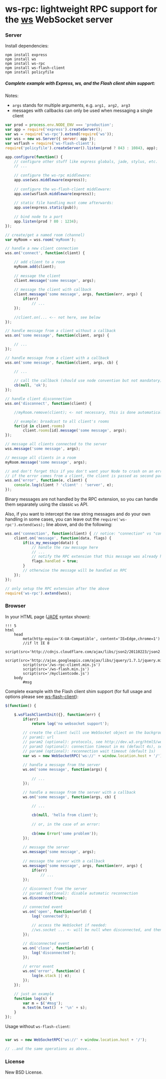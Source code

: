 # ws-rpc: lightweight RPC support for the [ws](https://github.com/einaros/ws) WebSocket server

### Server

Install dependencies:

	npm install express
	npm install ws
	npm install ws-rpc
	npm install ws-flash-client
	npm install policyfile

##### Complete example with Express, ws, and the Flash client shim support:

Notes:

- `args` stands for multiple arguments, e.g. `arg1, arg2, arg3`
- messages with callbacks can only be used when messaging a single client

```js
var prod = process.env.NODE_ENV === 'production';
var app = require('express').createServer();
var ws = require('ws-rpc').extend(require('ws'));
var wss = new ws.Server({ server: app });
var wsflash = require('ws-flash-client');
require('policyfile').createServer().listen(prod ? 843 : 10843, app);

app.configure(function() {
	// configure other stuff like express globals, jade, stylus, etc.
	// ...
	
	// configure the ws-rpc middleware:
	app.use(wss.middleware(express));
	
	// configure the ws-flash-client middleware:
	app.use(wsflash.middleware(express));
	
	// static file handling must come afterwards:
	app.use(express.static(pub));
	
	// bind node to a port
	app.listen(prod ? 80 : 1234);
});

// create/get a named room (channel)
var myRoom = wss.room('myRoom');

// handle a new client connection
wss.on('connect', function(client) {

	// add client to a room
	myRoom.add(client);
	
	// message the client
	client.message('some message', args);
	
	// message the client with callback
	client.message('some message', args, function(err, args) {
		if(err)
			// ...
	});
	
	//client.on(... <-- not here, see below
});

// handle message from a client without a callback
wss.on('some message', function(client, args) {

	// ...
});

// handle message from a client with a callback
wss.on('some message', function(client, args, cb) {

	// ...
	
	// call the callback (should use node convention but not mandatory)
	cb(null, 'ok');
});

// handle client disconnection
wss.on('disconnect', function(client) {

	//myRoom.remove(client); <- not necessary, this is done automatically

	// example: broadcast to all client's rooms
	for(id in client.rooms)
		client.rooms[id].message('some message', args);
});

// message all clients connected to the server
wss.message('some message', args);

// message all clients in a room
myRoom.message('some message', args);

// and don't forget this if you don't want your Node to crash on an error:
// if the error comes from a client, the client is passed as second parameter
wss.on('error', function(e, client) {
	console.log(client ? 'client' : 'server', e);
});
```

Binary messages are not handled by the RPC extension, so you can handle them separately using the classic `ws` API.

Also, if you want to intercept the raw string messages and do your own handling in some cases, you can leave out the `require('ws-rpc').extend(wss);` line above, and do the following:

```js
wss.on('connection', function(client) { // notice: "connection" vs "connect"
	client.on('message', function(data, flags) {
		if(is_my_message(data)) {
			// handle the raw message here
			// ...
			// notify the RPC extension that this message was already handled
			flags.handled = true;
		}
		// otherwise the message will be handled as RPC
	});
});

// only setup the RPC extension after the above
require('ws-rpc').extend(wss);
```

### Browser

In your HTML page ([JADE](http://jade-lang.com/) syntax shown):

	!!! 5
	html
		head
			meta(http-equiv='X-UA-Compatible', content='IE=Edge,chrome=1')
			//if lt IE 8
				script(src='http://cdnjs.cloudflare.com/ajax/libs/json2/20110223/json2.min.js')
			script(src='http://ajax.googleapis.com/ajax/libs/jquery/1.7.1/jquery.min.js')
			script(src='/ws-rpc-client.min.js')
			script(src='/ws-flash.min.js')
			script(src='/myclientcode.js')
		body
			#msg

Complete example with the Flash client shim support (for full usage and options please see [ws-flash-client](https://github.com/ypocat/ws-flash-client)):

```js
$(function() {

	$.wsFlashClientInit({}, function(err) {
		if(err)
			return log('no websocket support');

		// create the client (will use WebSocket object on the background)
		// param1: url
		// param2 (optional): protocols, see http://dev.w3.org/html5/websockets/#websocket
		// param3 (optional): connection timeout in ms (default 4s), set to -1 to disable automatic reconnecting
		// param4 (optional): reconnection wait timeout (default 1s)
		var ws = new WebSocketRPC('ws://' + window.location.host + '/');
		
		// handle a message from the server
		ws.on('some message', function(args) {
			
			// ...
		});

		// handle a message from the server with a callback
		ws.on('some message', function(args, cb) {

			// ...
			
			cb(null, 'hello from client');
			
			// or, in the case of an error:
			
			cb(new Error('some problem'));
		});
		
		// message the server
		ws.message('some message', args);
		
		// message the server with a callback
		ws.message('some message', args, function(err, args) {
			if(err)
				// ...
		});
		
		// disconnect from the server
		// param1 (optional): disable automatic reconnection
		ws.disconnect(true);

		// connected event
		ws.on('open', function(world) {
			log('connected');
			
			// access the WebSocket if needed:
			//ws.socket ... <- will be null when disconnected, and then a new one created
		});

		// disconnected event
		ws.on('close', function(world) {
			log('disconnected');
		});
		
		// error event
		ws.on('error', function(e) {
			log(e.stack || e);
		});
	});

	// just an example
	function log(s) {
		var m = $('#msg');
		m.text(m.text()  + '\n' + s);
	}
});
```

Usage without `ws-flash-client`:

```js

var ws = new WebSocketRPC('ws://' + window.location.host + '/');

// ..and the same operations as above..

```

### License

New BSD License.
